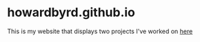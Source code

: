 # howardbyrd.github.io
This is my website that displays two projects I've worked on [here](howardbyrd.github.io)
